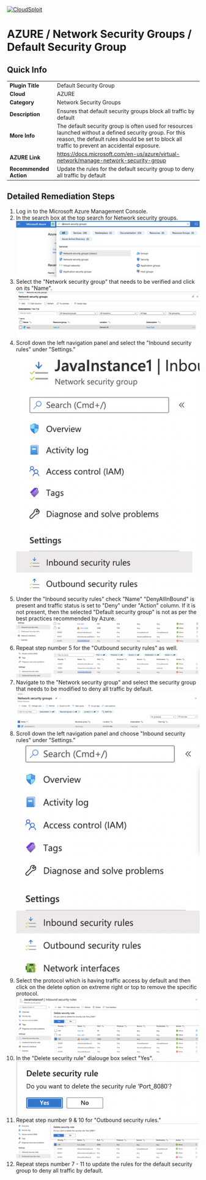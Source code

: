 [![CloudSploit](https://cloudsploit.com/img/logo-new-big-text-100.png "CloudSploit")](https://cloudsploit.com)

# AZURE / Network Security Groups / Default Security Group

## Quick Info

| | |
|-|-|
| **Plugin Title** | Default Security Group |
| **Cloud** | AZURE |
| **Category** | Network Security Groups |
| **Description** | Ensures that default security groups block all traffic by default |
| **More Info** | The default security group is often used for resources launched without a defined security group. For this reason, the default rules should be set to block all traffic to prevent an accidental exposure. |
| **AZURE Link** | https://docs.microsoft.com/en-us/azure/virtual-network/manage-network-security-group |
| **Recommended Action** | Update the rules for the default security group to deny all traffic by default |

## Detailed Remediation Steps

1. Log in to the Microsoft Azure Management Console.
2. In the search box at the top search for Network security groups. </br> <img src="/resources/azure/networksecuritygroups/default-security-group/step2.png"/>
3. Select the "Network security group" that needs to be verified and click on its "Name". </br> <img src="/resources/azure/networksecuritygroups/default-security-group/step3.png"/>
4. Scroll down the left navigation panel and select the "Inbound security rules" under "Settings." </br> <img src="/resources/azure/networksecuritygroups/default-security-group/step4.png"/>
5. Under the "Inbound security rules" check "Name" "DenyAllInBound" is present and traffic status is set to "Deny" under "Action" column. If it is not present, then the selected "Default security group" is not as per the best practices recommended by Azure.</br> <img src="/resources/azure/networksecuritygroups/default-security-group/step5.png"/>
6. Repeat step number 5 for the "Outbound security rules" as well. </br> <img src="/resources/azure/networksecuritygroups/default-security-group/step6.png"/>
7. Navigate to the "Network security group" and select the security group that needs to be modified to deny all traffic by default.</br> <img src="/resources/azure/networksecuritygroups/default-security-group/step7.png"/>
8. Scroll down the left navigation panel and choose "Inbound security rules" under "Settings."</br> <img src="/resources/azure/networksecuritygroups/default-security-group/step8.png"/>
9. Select the protocol which is having traffic access by default and then click on the delete option on extreme right or top to remove the specific protocol.</br> <img src="/resources/azure/networksecuritygroups/default-security-group/step9.png"/>
10. In the "Delete security rule" dialouge box select "Yes". </br> <img src="/resources/azure/networksecuritygroups/default-security-group/step10.png"/>
11. Repeat step number 9 & 10 for "Outbound security rules."</br> <img src="/resources/azure/networksecuritygroups/default-security-group/step11.png"/>
12. Repeat steps number 7 - 11 to update the rules for the default security group to deny all traffic by default.</br>
